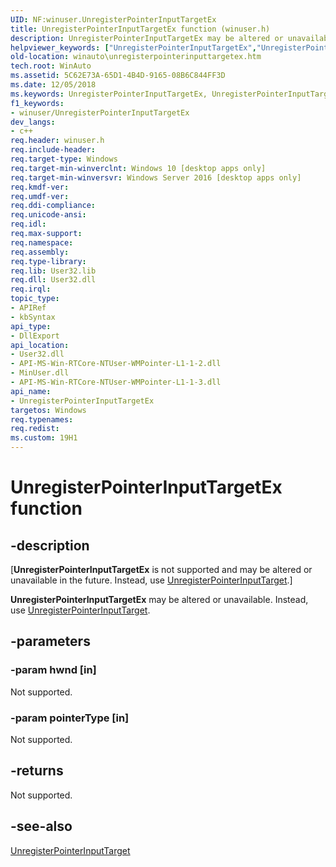 ```yaml
---
UID: NF:winuser.UnregisterPointerInputTargetEx
title: UnregisterPointerInputTargetEx function (winuser.h)
description: UnregisterPointerInputTargetEx may be altered or unavailable. Instead, use UnregisterPointerInputTarget.helpviewer_keywords: ["UnregisterPointerInputTargetEx","UnregisterPointerInputTargetEx function [Windows Accessibility]","winauto.unregisterpointerinputtargetex","winuser/UnregisterPointerInputTargetEx"]
old-location: winauto\unregisterpointerinputtargetex.htm
tech.root: WinAuto
ms.assetid: 5C62E73A-65D1-4B4D-9165-08B6C844FF3D
ms.date: 12/05/2018
ms.keywords: UnregisterPointerInputTargetEx, UnregisterPointerInputTargetEx function [Windows Accessibility], winauto.unregisterpointerinputtargetex, winuser/UnregisterPointerInputTargetEx
f1_keywords:
- winuser/UnregisterPointerInputTargetEx
dev_langs:
- c++
req.header: winuser.h
req.include-header: 
req.target-type: Windows
req.target-min-winverclnt: Windows 10 [desktop apps only]
req.target-min-winversvr: Windows Server 2016 [desktop apps only]
req.kmdf-ver: 
req.umdf-ver: 
req.ddi-compliance: 
req.unicode-ansi: 
req.idl: 
req.max-support: 
req.namespace: 
req.assembly: 
req.type-library: 
req.lib: User32.lib
req.dll: User32.dll
req.irql: 
topic_type:
- APIRef
- kbSyntax
api_type:
- DllExport
api_location:
- User32.dll
- API-MS-Win-RTCore-NTUser-WMPointer-L1-1-2.dll
- MinUser.dll
- API-MS-Win-RTCore-NTUser-WMPointer-L1-1-3.dll
api_name:
- UnregisterPointerInputTargetEx
targetos: Windows
req.typenames: 
req.redist: 
ms.custom: 19H1
---
```


# UnregisterPointerInputTargetEx function


## -description


<p class="CCE_Message">[<b>UnregisterPointerInputTargetEx</b> is not supported and may be altered or unavailable in the future. Instead, use <a href="https://docs.microsoft.com/windows/desktop/api/winuser/nf-winuser-unregisterpointerinputtarget">UnregisterPointerInputTarget</a>.]

<b>UnregisterPointerInputTargetEx</b> may be altered or unavailable. Instead, use <a href="https://docs.microsoft.com/windows/desktop/api/winuser/nf-winuser-unregisterpointerinputtarget">UnregisterPointerInputTarget</a>.


## -parameters




### -param hwnd [in]

Not supported.


### -param pointerType [in]

Not supported.


## -returns



Not supported.




## -see-also




<a href="https://docs.microsoft.com/windows/desktop/api/winuser/nf-winuser-unregisterpointerinputtarget">UnregisterPointerInputTarget</a>
 

 

